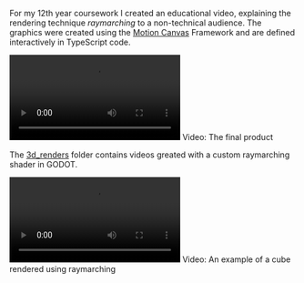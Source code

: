For my 12th year coursework I created an educational video, explaining the rendering technique *raymarching* to a non-technical audience.
The graphics were created using the [Motion Canvas](https://motioncanvas.io/ "Motion Canvas Website") Framework and are defined interactively in TypeScript code.


![The final product](RaymarchingFinalVideo.mp4)
Video: The final product

The [3d_renders](3d_renders) folder contains videos greated with a custom raymarching shader in GODOT.

![An example of a cube rendered using raymarching](3d_renders/raymarch_v4.mp4)
Video: An example of a cube rendered using raymarching
